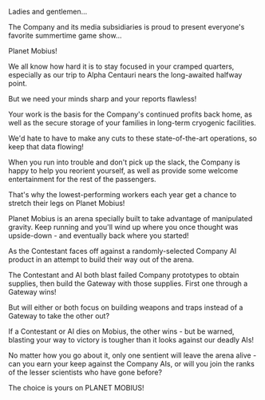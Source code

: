 Ladies and gentlemen...

The Company and its media subsidiaries is proud to present everyone's favorite summertime game show...

Planet Mobius!

We all know how hard it is to stay focused in your cramped quarters, especially as our trip to Alpha Centauri nears the long-awaited halfway point.

But we need your minds sharp and your reports flawless!

Your work is the basis for the Company's continued profits back home, as well as the secure storage of your families in long-term cryogenic facilities.

We'd hate to have to make any cuts to these state-of-the-art operations, so keep that data flowing!

When you run into trouble and don't pick up the slack, the Company is happy to help you reorient yourself, as well as provide some welcome entertainment for the rest of the passengers.

That's why the lowest-performing workers each year get a chance to stretch their legs on Planet Mobius!

Planet Mobius is an arena specially built to take advantage of manipulated gravity. Keep running and you'll wind up where you once thought was upside-down - and eventually back where you started!

As the Contestant faces off against a randomly-selected Company AI product in an attempt to build their way out of the arena.

The Contestant and AI both blast failed Company prototypes to obtain supplies, then build the Gateway with those supplies. First one through a Gateway wins!

But will either or both focus on building weapons and traps instead of a Gateway to take the other out?

If a Contestant or AI dies on Mobius, the other wins - but be warned, blasting your way to victory is tougher than it looks against our deadly AIs!

No matter how you go about it, only one sentient will leave the arena alive - can you earn your keep against the Company AIs, or will you join the ranks of the lesser scientists who have gone before?

The choice is yours on PLANET MOBIUS!
